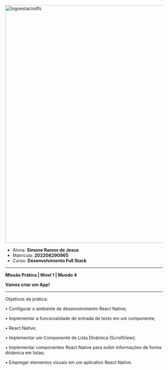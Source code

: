 


<img width="762" alt="logoestaciodfs" src="https://user-images.githubusercontent.com/104142117/204535322-571ae0a5-b475-4441-83b2-06ba02d9930d.png">


- Aluna: **Simone Ramos de Jesus**
- Matricula: **202208290965**
- Curso: **Desenvolvimento Full Stack**


---

**Missão Prática | Nível 1 | Mundo 4**


**Vamos criar um App!**

---

Objetivos da prática:

   •	Configurar o ambiente de desenvolvimento React Native;
   
   •	Implementar a funcionalidade de entrada de texto em um componente;
   
   •	React Native;
   
   •	Implementar um Componente de Lista Dinâmica (ScrollView);
   
   •	Implementar componentes React Native para exibir informações de forma dinâmica em listas;
   
   •	Empregar elementos visuais em um aplicativo React Native.



